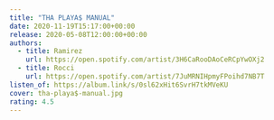 ```yaml
---
title: "THA PLAYA$ MANUAL"
date: 2020-11-19T15:17:00+00:00
release: 2020-05-08T12:00:00+00:00
authors:
  - title: Ramirez
    url: https://open.spotify.com/artist/3H6CaRooDAoCeRCpYwOXj2
  - title: Rocci
    url: https://open.spotify.com/artist/7JuMRNIHpmyFPoihd7NB7T
listen_of: https://album.link/s/0sl62xHit6SvrH7tkMVeKU
cover: tha-playa$-manual.jpg
rating: 4.5
---
```

